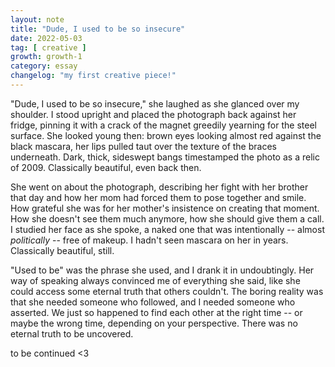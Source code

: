 ```yaml
---
layout: note
title: "Dude, I used to be so insecure"
date: 2022-05-03
tag: [ creative ]
growth: growth-1
category: essay
changelog: "my first creative piece!"
---
```


"Dude, I used to be so insecure," she laughed as she glanced over my shoulder. I stood upright and placed the photograph back against her fridge, pinning it with a crack of the magnet greedily yearning for the steel surface. She looked young then: brown eyes looking almost red against the black mascara, her lips pulled taut over the texture of the braces underneath. Dark, thick, sideswept bangs timestamped the photo as a relic of 2009. Classically beautiful, even back then.

She went on about the photograph, describing her fight with her brother that day and how her mom had forced them to pose together and smile. How grateful she was for her mother's insistence on creating that moment. How she doesn't see them much anymore, how she should give them a call. I studied her face as she spoke, a naked one that was intentionally -- almost *politically* -- free of makeup. I hadn't seen mascara on her in years. Classically beautiful, still.

"Used to be" was the phrase she used, and I drank it in undoubtingly. Her way of speaking always convinced me of everything she said, like she could access some eternal truth that others couldn't. The boring reality was that she needed someone who followed, and I needed someone who asserted. We just so happened to find each other at the right time -- or maybe the wrong time, depending on your perspective. There was no eternal truth to be uncovered.

to be continued <3